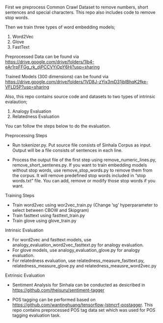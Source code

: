 First we preprocess Common Crawl Dataset to remove numbers, short sentences and special characters. This repo also
includes code to remove stop words.

Then we train three types of word embedding models;

1) Word2Vec
2) Glove
3) FastText

Preprocessed Data can be found via https://drive.google.com/drive/folders/1lb4-eAr1rpFFGg_rk_djPCCVYiOpY6Hi?usp=sharing

Trained Models (300 dimensions) can be found
via https://drive.google.com/drive/folders/1VD8J-zYix3mD31jbIBhqK2fke-VFLD5P?usp=sharing

Also, this repo contains source code and datasets to two types of intrinsic evalaution;

1) Analogy Evaluation
2) Relatedness Evaluation

You can follow the steps below to do the evaluation.

Preprocessing Steps

* Run tokenizer.py. Put source file consists of Sinhala Corpus as input. Output will be a file consists of sentences in
  each line.

* Process the output file of the first step using remove_numeric_lines.py, remove_short_sentenes.py. If you want to
  train embedding models without stop words, use remove_stop_words.py to remove them from the corpus. It will remove
  predefined stop words included in “stop words.txt” file. You can add, remove or modify those stop words if you want.

Training Steps

* Train word2vec using wor2vec_train.py (Change ‘sg’ hyperparameter to select between CBOW and Skipgram)
* Train fasttext using fasttext_train.py
* Train glove using glove_train.py

Intrinsic Evaluation

* For word2vec and fasttext models, use analogy_evaluation_word2vec_fasttext.py for analogy evaluation.
* For glove models, use analogy_evaluation_glove.py for analogy evaluation.
* For relatedness evaluation, use relatedness_measure_fasttext.py, relatedness_measure_glove.py and
  relatedness_meausre_word2vec.py

Extrinsic Evaluation

* Sentiment Analysis for Sinhala can be conducted as desicribed in https://github.com/theisuru/sentiment-tagger

* POS tagging can be performed based on https://github.com/wantinghuang/tensorflow-lstmcrf-postagger. This repo contains
  preprocessed POS tag data set which was used for POS tagging evaluation task.




